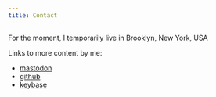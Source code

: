 ```yaml
---
title: Contact
---
```


For the moment, I temporarily live in Brooklyn, New York, USA

Links to more content by me:

* [mastodon](https://recurse.social/@shapr)
* [github](https://github.com/shapr)
* [keybase](https://keybase.io/shapr)

